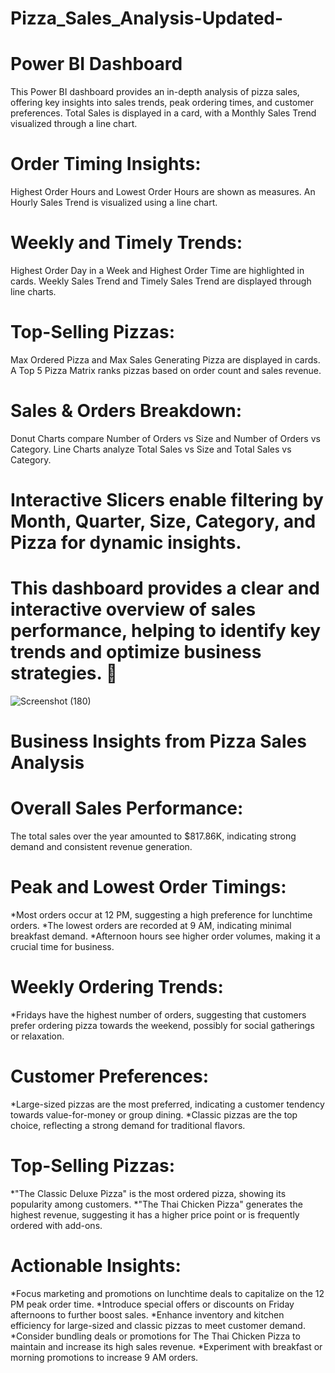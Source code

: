 # Pizza_Sales_Analysis-Updated-
# Power BI Dashboard
 This Power BI dashboard provides an in-depth analysis of pizza sales, offering key insights into sales trends, peak ordering times, and customer preferences.
 Total Sales is displayed in a card, with a Monthly Sales Trend visualized through a line chart.
# Order Timing Insights:
 Highest Order Hours and Lowest Order Hours are shown as measures.
 An Hourly Sales Trend is visualized using a line chart.
# Weekly and Timely Trends:
 Highest Order Day in a Week and Highest Order Time are highlighted in cards.
 Weekly Sales Trend and Timely Sales Trend are displayed through line charts.
# Top-Selling Pizzas:
 Max Ordered Pizza and Max Sales Generating Pizza are displayed in cards.
 A Top 5 Pizza Matrix ranks pizzas based on order count and sales revenue.
# Sales & Orders Breakdown:
 Donut Charts compare Number of Orders vs Size and Number of Orders vs Category.
 Line Charts analyze Total Sales vs Size and Total Sales vs Category.
# Interactive Slicers enable filtering by Month, Quarter, Size, Category, and Pizza for dynamic insights.
# This dashboard provides a clear and interactive overview of sales performance, helping to identify key trends and optimize business strategies. 🚀

![Screenshot (180)](https://github.com/user-attachments/assets/4848d2e4-aaee-4a61-9c56-e6178347b8df)


# Business Insights from Pizza Sales Analysis
# Overall Sales Performance:
The total sales over the year amounted to $817.86K, indicating strong demand and consistent revenue generation.
# Peak and Lowest Order Timings:
*Most orders occur at 12 PM, suggesting a high preference for lunchtime orders.
*The lowest orders are recorded at 9 AM, indicating minimal breakfast demand.
*Afternoon hours see higher order volumes, making it a crucial time for business.
# Weekly Ordering Trends:
*Fridays have the highest number of orders, suggesting that customers prefer ordering pizza towards the weekend, possibly for social gatherings or relaxation.
# Customer Preferences:
*Large-sized pizzas are the most preferred, indicating a customer tendency towards value-for-money or group dining.
*Classic pizzas are the top choice, reflecting a strong demand for traditional flavors.
# Top-Selling Pizzas:
*"The Classic Deluxe Pizza" is the most ordered pizza, showing its popularity among customers.
*"The Thai Chicken Pizza" generates the highest revenue, suggesting it has a higher price point or is frequently ordered with add-ons.
# Actionable Insights:
*Focus marketing and promotions on lunchtime deals to capitalize on the 12 PM peak order time.
*Introduce special offers or discounts on Friday afternoons to further boost sales.
*Enhance inventory and kitchen efficiency for large-sized and classic pizzas to meet customer demand.
*Consider bundling deals or promotions for The Thai Chicken Pizza to maintain and increase its high sales revenue.
*Experiment with breakfast or morning promotions to increase 9 AM orders.
